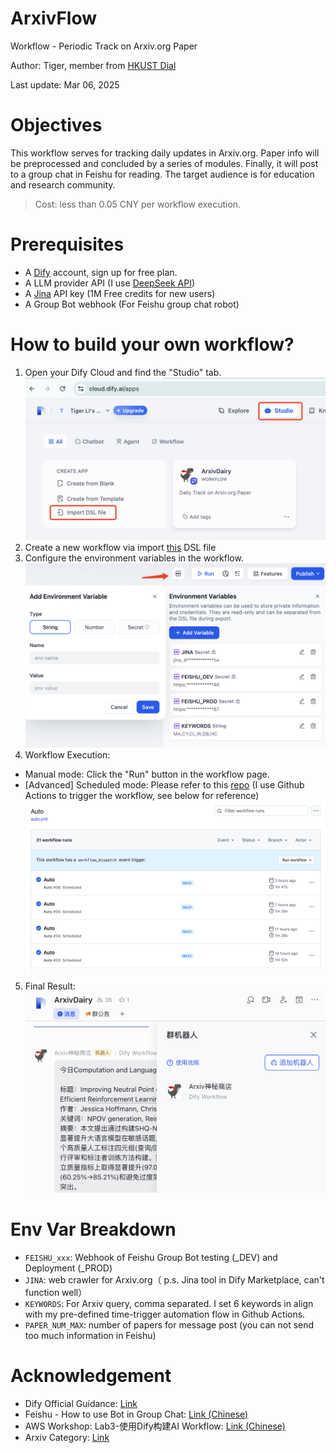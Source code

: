 # ArxivFlow
Workflow - Periodic Track on Arxiv.org Paper

Author: Tiger, member from [HKUST Dial](https://github.com/HKUSTDial)

Last update: Mar 06, 2025

# Objectives
This workflow serves for tracking daily updates in Arxiv.org. Paper info will be preprocessed and concluded by a series of modules. Finally, it will post to a group chat in Feishu for reading. The target audience is for education and research community.

> Cost: less than 0.05 CNY per workflow execution.

# Prerequisites
- A [Dify](https://dify.ai/) account, sign up for free plan.
- A LLM provider API (I use [DeepSeek API](https://platform.deepseek.com/api_keys))
- A [Jina](https://jina.ai/) API key (1M Free credits for new users)
- A Group Bot webhook (For Feishu group chat robot)

# How to build your own workflow?
1. Open your Dify Cloud and find the "Studio" tab.![](image/dify_studio.png)
2. Create a new workflow via import [this](dsl/ArxivDairy.yml) DSL file
3. Configure the environment variables in the workflow. ![](image/env.png)
4. Workflow Execution:
- Manual mode: Click the "Run" button in the workflow page.
- [Advanced] Scheduled mode: Please refer to this [repo](https://github.com/leochen-g/dify-schedule) (I use Github Actions to trigger the workflow, see below for reference) ![](image/git_auto.png)
5. Final Result: ![](image/feishu_demo.png)

# Env Var Breakdown
- `FEISHU_xxx`: Webhook of Feishu Group Bot testing (_DEV) and Deployment (_PROD)
- `JINA`: web crawler for Arxiv.org（ p.s. Jina tool in Dify Marketplace, can't function well）
- `KEYWORDS`: For Arxiv query, comma separated. I set 6 keywords in align with my pre-defined time-trigger automation flow in Github Actions.
- `PAPER_NUM_MAX`: number of papers for message post (you can not send too much information in Feishu)


# Acknowledgement
- Dify Official Guidance: [Link](https://docs.dify.ai/docs/workflow/overview)
- Feishu - How to use Bot in Group Chat: [Link (Chinese)](https://www.feishu.cn/hc/zh-CN/articles/360024984973-%E5%9C%A8%E7%BE%A4%E7%BB%84%E4%B8%AD%E4%BD%BF%E7%94%A8%E6%9C%BA%E5%99%A8%E4%BA%BA?from=in-im-bot)
- AWS Workshop: Lab3-使用Dify构建AI Workflow: [Link (Chinese)](https://catalog.us-east-1.prod.workshops.aws/workshops/2c19fcb1-1f1c-4f52-b759-0ca4d2ae2522/zh-CN)
- Arxiv Category: [Link](https://arxiv.org/category_taxonomy)


